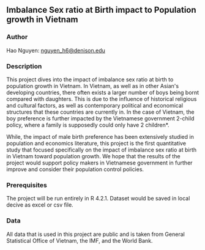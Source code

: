 ## Imbalance Sex ratio at Birth impact to Population growth in Vietnam

### Author

Hao Nguyen: nguyen_h6@denison.edu

### Description

This project dives into the impact of imbalance sex ratio at birth to population growth in Vietnam. In Vietnam, as well as in other Asian's developing countries, there often exists a larger number of boys being bornt compared with daughters. This is due to the influence of historical religious and cultural factors, as well as contemporary political and economical structures that these countries are currently in. In the case of Vietnam, the boy preference is further impacted by the Vietnamese government 2-child policy, where a family is supposedly could only have 2 children*. 

While, the impact of male birth preference has been extensively studied in population and economics literature, this project is the first quantitative study that focused specifically on the impact of imbalance sex ratio at birth in Vietnam toward population growth. We hope that the results of the project would support policy makers in Vietnamese government in further improve and consider their population control policies. 

### Prerequisites

The project will be run entirely in R 4.2.1. Dataset would be saved in local decive as excel or csv file. 

### Data

All data that is used in this project are public and is taken from General Statistical Office of Vietnam, the IMF, and the World Bank. 
